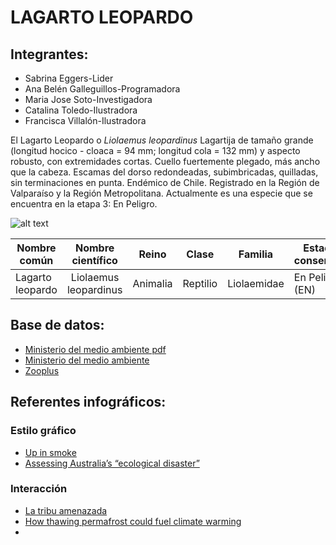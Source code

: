 #  LAGARTO LEOPARDO 
## Integrantes:
- Sabrina Eggers-Lider
- Ana Belén Galleguillos-Programadora
- Maria Jose Soto-Investigadora
- Catalina Toledo-Ilustradora
- Francisca Villalón-Ilustradora

El Lagarto Leopardo o _Liolaemus leopardinus_ Lagartija de tamaño grande (longitud hocico - cloaca = 94 mm; longitud cola = 132 mm) y aspecto robusto, con extremidades cortas. Cuello fuertemente plegado, más ancho que la cabeza. Escamas del dorso redondeadas, subimbricadas, quilladas, sin terminaciones en punta. Endémico de Chile. Registrado en la Región de Valparaíso y la Región Metropolitana. Actualmente es una especie que se encuentra en la etapa 3: En Peligro.

![alt text](https://www.zooplus.es/magazine/wp-content/uploads/2020/06/Gecko-leopardo-1.jpeg "Lagarto leopardo")

| Nombre común | Nombre científico | Reino | Clase | Familia | Estado de conservación | 
| -------------|:-----------------:|  ---  |  ---  |  ---    |         ---            |
| Lagarto leopardo   | Liolaemus leopardinus | Animalia | Reptilio | Liolaemidae | En Peligro (EN) |



## Base de datos: 
- [Ministerio del medio ambiente pdf](http://www.mma.gob.cl/clasificacionespecies/fichas12proceso/fichas-finales/Liolaemus_leopardinus_12RCE_FIN.pdf)
- [Ministerio del medio ambiente](http://especies.mma.gob.cl/CNMWeb/Web/WebCiudadana/ficha_indepen.aspx?EspecieId=871&Version=1) 
- [Zooplus](https://www.zooplus.es/magazine/reptiles/especies-de-reptiles/gecko-leopardo) 
               



## Referentes infográficos:
### Estilo gráfico 
- [Up in smoke](https://graphics.reuters.com/USA-WILDFIRES/WINE/bdwpkkmxmpm/index.html)
- [Assessing Australia’s “ecological disaster”](https://graphics.reuters.com/AUSTRALIA-BUSHFIRES-WILDLIFE/0100B5672VM/index.html) 
### Interacción
- [La tribu amenazada](https://graphics.reuters.com/BRAZIL-INDIGENOUS/MINING/rlgvdllonvo/index.html) 
- [How thawing permafrost could fuel climate warming](https://graphics.reuters.com/CLIMATE-CHANGE/PERMAFROST/oakveelglvr/index.html)
- 



